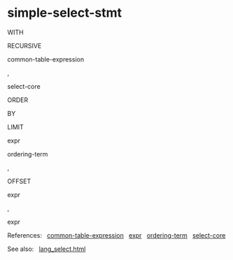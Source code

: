 # simple\-select\-stmt








WITH

RECURSIVE





common\-table\-expression






,




select\-core

ORDER



BY

LIMIT



expr








ordering\-term

,















OFFSET



expr



,



expr



















  

  

References:   [common\-table\-expression](./common-table-expression.html)   [expr](./expr.html)   [ordering\-term](./ordering-term.html)   [select\-core](./select-core.html)  

See also:   [lang\_select.html](../lang_select.html)

